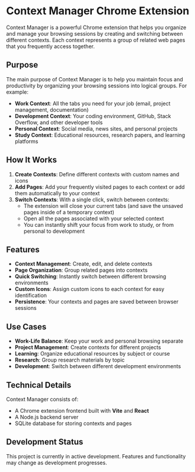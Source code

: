 # Context Manager Chrome Extension

Context Manager is a powerful Chrome extension that helps you organize and manage your browsing sessions by creating and switching between different contexts. Each context represents a group of related web pages that you frequently access together.

## Purpose

The main purpose of Context Manager is to help you maintain focus and productivity by organizing your browsing sessions into logical groups. For example:

- **Work Context**: All the tabs you need for your job (email, project management, documentation)
- **Development Context**: Your coding environment, GitHub, Stack Overflow, and other developer tools
- **Personal Context**: Social media, news sites, and personal projects
- **Study Context**: Educational resources, research papers, and learning platforms

## How It Works

1. **Create Contexts**: Define different contexts with custom names and icons
2. **Add Pages**: Add your frequently visited pages to each context or add them automatically to your context
3. **Switch Contexts**: With a single click, switch between contexts:
   - The extension will close your current tabs (and save the unsaved pages inside of a temporary context)
   - Open all the pages associated with your selected context
   - You can instantly shift your focus from work to study, or from personal to development

## Features

- **Context Management**: Create, edit, and delete contexts
- **Page Organization**: Group related pages into contexts
- **Quick Switching**: Instantly switch between different browsing environments
- **Custom Icons**: Assign custom icons to each context for easy identification
- **Persistence**: Your contexts and pages are saved between browser sessions

## Use Cases

- **Work-Life Balance**: Keep your work and personal browsing separate
- **Project Management**: Create contexts for different projects
- **Learning**: Organize educational resources by subject or course
- **Research**: Group research materials by topic
- **Development**: Switch between different development environments

## Technical Details

Context Manager consists of:

- A Chrome extension frontend built with **Vite** and **React**
- A Node.js backend server
- SQLite database for storing contexts and pages

## Development Status

This project is currently in active development. Features and functionality may change as development progresses.
